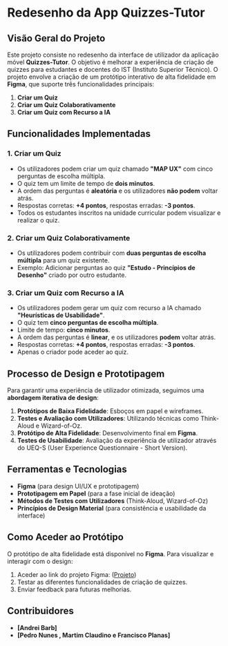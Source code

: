 # Redesenho da App Quizzes-Tutor

## Visão Geral do Projeto
Este projeto consiste no redesenho da interface de utilizador da aplicação móvel **Quizzes-Tutor**. O objetivo é melhorar a experiência de criação de quizzes para estudantes e docentes do IST (Instituto Superior Técnico). O projeto envolve a criação de um protótipo interativo de alta fidelidade em **Figma**, que suporte três funcionalidades principais:

1. **Criar um Quiz**
2. **Criar um Quiz Colaborativamente**
3. **Criar um Quiz com Recurso a IA**

## Funcionalidades Implementadas
### 1. Criar um Quiz
- Os utilizadores podem criar um quiz chamado **"MAP UX"** com cinco perguntas de escolha múltipla.
- O quiz tem um limite de tempo de **dois minutos**.
- A ordem das perguntas é **aleatória** e os utilizadores **não podem** voltar atrás.
- Respostas corretas: **+4 pontos**, respostas erradas: **-3 pontos**.
- Todos os estudantes inscritos na unidade curricular podem visualizar e realizar o quiz.

### 2. Criar um Quiz Colaborativamente
- Os utilizadores podem contribuir com **duas perguntas de escolha múltipla** para um quiz existente.
- Exemplo: Adicionar perguntas ao quiz **"Estudo - Princípios de Desenho"** criado por outro estudante.

### 3. Criar um Quiz com Recurso a IA
- Os utilizadores podem gerar um quiz com recurso a IA chamado **"Heurísticas de Usabilidade"**.
- O quiz tem **cinco perguntas de escolha múltipla**.
- Limite de tempo: **cinco minutos**.
- A ordem das perguntas é **linear**, e os utilizadores **podem** voltar atrás.
- Respostas corretas: **+4 pontos**, respostas erradas: **-3 pontos**.
- Apenas o criador pode aceder ao quiz.

## Processo de Design e Prototipagem
Para garantir uma experiência de utilizador otimizada, seguimos uma **abordagem iterativa de design**:
1. **Protótipos de Baixa Fidelidade**: Esboços em papel e wireframes.
2. **Testes e Avaliação com Utilizadores**: Utilizando técnicas como Think-Aloud e Wizard-of-Oz.
3. **Protótipo de Alta Fidelidade**: Desenvolvimento final em **Figma**.
4. **Testes de Usabilidade**: Avaliação da experiência de utilizador através do UEQ-S (User Experience Questionnaire - Short Version).

## Ferramentas e Tecnologias
- **Figma** (para design UI/UX e prototipagem)
- **Prototipagem em Papel** (para a fase inicial de ideação)
- **Métodos de Testes com Utilizadores** (Think-Aloud, Wizard-of-Oz)
- **Princípios de Design Material** (para consistência e usabilidade da interface)

## Como Aceder ao Protótipo
O protótipo de alta fidelidade está disponível no **Figma**. Para visualizar e interagir com o design:
1. Aceder ao link do projeto Figma: ([Projeto](https://www.figma.com/proto/nszmgux6zelncYe72KRtHF/L11G53%5B1%5D?node-id=12-44&starting-point-node-id=12%3A44))
2. Testar as diferentes funcionalidades de criação de quizzes.
3. Enviar feedback para futuras melhorias.

## Contribuidores
- **[Andrei Barb]**
- **[Pedro Nunes , Martim Claudino e Francisco Planas]**



